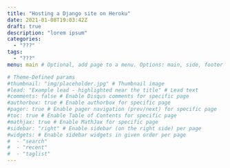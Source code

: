 ```yaml
---
title: "Hosting a Django site on Heroku"
date: 2021-01-08T19:03:42Z
draft: true
description: "lorem ipsum"
categories:
  - "???"
tags:
  - "???"
menu: main # Optional, add page to a menu. Options: main, side, footer

# Theme-Defined params
#thumbnail: "img/placeholder.jpg" # Thumbnail image
#lead: "Example lead - highlighted near the title" # Lead text
#comments: false # Enable Disqus comments for specific page
#authorbox: true # Enable authorbox for specific page
#pager: true # Enable pager navigation (prev/next) for specific page
#toc: true # Enable Table of Contents for specific page
#mathjax: true # Enable MathJax for specific page
#sidebar: "right" # Enable sidebar (on the right side) per page
#widgets: # Enable sidebar widgets in given order per page
#  - "search"
#  - "recent"
#  - "taglist"
---
```



